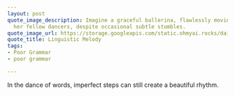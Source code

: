 ```yaml
---
layout: post
quote_image_description: Imagine a graceful ballerina, flawlessly moving in sync with
  her fellow dancers, despite occasional subtle stumbles.
quote_image_url: https://storage.googleapis.com/static.ohmyai.rocks/daily/2023-12-21.jpg
quote_title: Linguistic Melody
tags:
- Poor Grammar
- poor grammar

---
```


In the dance of words, imperfect steps can still create a beautiful rhythm.